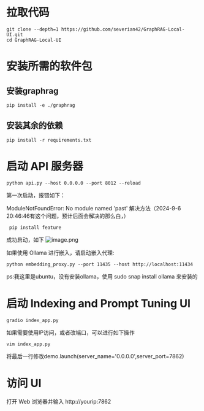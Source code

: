 # 拉取代码

```shell
git clone --depth=1 https://github.com/severian42/GraphRAG-Local-UI.git
cd GraphRAG-Local-UI
```
# 安装所需的软件包
## 安装graphrag

```shell
pip install -e ./graphrag
```
## 安装其余的依赖

```
pip install -r requirements.txt
```


# 启动 API 服务器

```
python api.py --host 0.0.0.0 --port 8012 --reload
```
第一次启动，报错如下：

ModuleNotFoundError: No module named 'past'
解决方法（2024-9-6 20:46:46有这个问题，预计后面会解决的那么白，）

```
 pip install feature
```

成功启动，如下
![image.png](https://gitee.com/hxc8/images9/raw/master/img/202409062058756.png)


如果使用 Ollama 进行嵌入，请启动嵌入代理:

```
python embedding_proxy.py --port 11435 --host http://localhost:11434
```

ps:我这里是ubuntu，没有安装ollama，使用 sudo snap install ollama 来安装的

# 启动 Indexing and Prompt Tuning UI

```shell
gradio index_app.py
```
如果需要使用IP访问，或者改端口，可以进行如下操作

```
vim index_app.py
```
将最后一行修改demo.launch(server_name='0.0.0.0',server_port=7862)

# 访问 UI
打开 Web 浏览器并输入 http://yourip:7862




